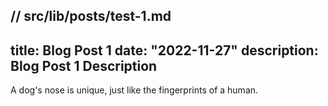 // src/lib/posts/test-1.md
---
title: Blog Post 1
date: "2022-11-27"
description: Blog Post 1 Description
---
A dog's nose is unique, just like the fingerprints of a human.

